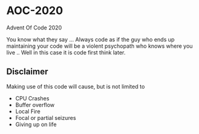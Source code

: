 # AOC-2020
Advent Of Code 2020

You know what they say ... 
Always code as if the guy who ends up maintaining your code will be a violent psychopath who knows where you live .. Well in this case it is code first think later. 

## Disclaimer
Making use of this code will cause, but is not limited to
* CPU Crashes
* Buffer overflow
* Local Fire
* Focal or partial seizures
* Giving up on life
